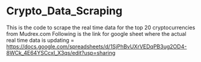 # Crypto_Data_Scraping
This is the code to scrape the real time data for the top 20 cryptocurrencies from Mudrex.com
Following is the link for google sheet where the actual real time data is updating = https://docs.google.com/spreadsheets/d/1SjPhBvUXrVEDqPB3ug2OD4-8WCk_4E64YSCcxI_X3qs/edit?usp=sharing
